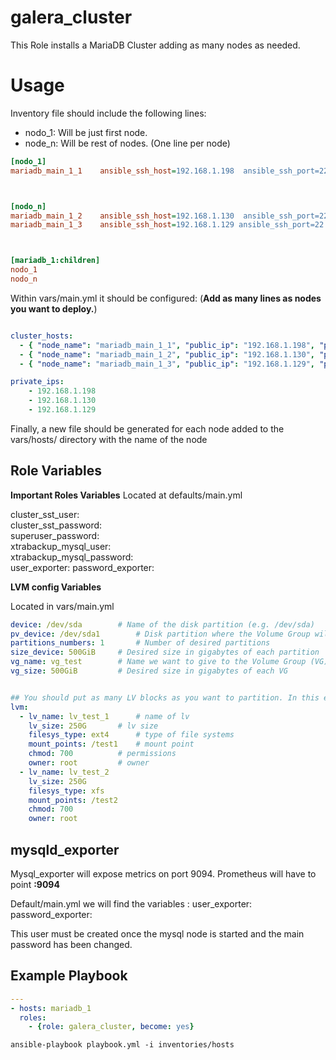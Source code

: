 galera_cluster
=========

This Role installs a MariaDB Cluster adding as many nodes as needed.

Usage
=====

Inventory file should include the following lines:
 - nodo_1: Will be just first node.
 - node_n: Will be rest of nodes. (One line per node)

```ini
[nodo_1]
mariadb_main_1_1    ansible_ssh_host=192.168.1.198  ansible_ssh_port=22 ansible_ssh_user=vagrant ansible_sudo_pass=vagrant ansible_ssh_pass=vagrant



[nodo_n]
mariadb_main_1_2    ansible_ssh_host=192.168.1.130  ansible_ssh_port=22 ansible_ssh_user=lab01 ansible_sudo_pass=9aFPqugC. ansible_ssh_pass=9aFPqugC.
mariadb_main_1_3    ansible_ssh_host=192.168.1.129 ansible_ssh_port=22 ansible_ssh_user=lab01 ansible_sudo_pass=9aFPqugC. ansible_ssh_pass=9aFPqugC.



[mariadb_1:children]
nodo_1
nodo_n
```

Within vars/main.yml it should be configured:
(**Add as many lines as nodes you want to deploy.**)


```yaml

cluster_hosts:
  - { "node_name": "mariadb_main_1_1", "public_ip": "192.168.1.198", "private_ip": "192.168.1.198" }
  - { "node_name": "mariadb_main_1_2", "public_ip": "192.168.1.130", "private_ip": "192.168.1.130" }
  - { "node_name": "mariadb_main_1_3", "public_ip": "192.168.1.129", "private_ip": "192.168.1.129" }

private_ips:
    - 192.168.1.198
    - 192.168.1.130
    - 192.168.1.129
```

Finally, a new file should be generated for each node added to the vars/hosts/ directory with the name of the node


Role Variables
--------------

**Important Roles Variables**
Located at defaults/main.yml

cluster_sst_user:  
cluster_sst_password:  
superuser_password:  
xtrabackup_mysql_user:  
xtrabackup_mysql_password:  
user_exporter:
password_exporter:

**LVM config Variables**

Located in vars/main.yml

```yaml
device: /dev/sda 		# Name of the disk partition (e.g. /dev/sda)
pv_device: /dev/sda1		# Disk partition where the Volume Group will be created.
partitions_numbers: 1		# Number of desired partitions
size_device: 500GiB		# Desired size in gigabytes of each partition
vg_name: vg_test		# Name we want to give to the Volume Group (VG)
vg_size: 500GiB			# Desired size in gigabytes of each VG


## You should put as many LV blocks as you want to partition. In this example there are 2
lvm:
  - lv_name: lv_test_1 		# name of lv
    lv_size: 250G		# lv size
    filesys_type: ext4		# type of file systems
    mount_points: /test1	# mount point
    chmod: 700			# permissions
    owner: root			# owner
  - lv_name: lv_test_2
    lv_size: 250G
    filesys_type: xfs
    mount_points: /test2
    chmod: 700
    owner: root


```

mysqld_exporter
---------------

Mysql_exporter will expose metrics on port 9094. Prometheus will have to point **<IP-mysql-node>:9094**

Default/main.yml we will find the variables :
user_exporter:
password_exporter:

This user must be created once the mysql node is started and the main password has been changed.


Example Playbook
----------------
```yaml
---
- hosts: mariadb_1
  roles:
    - {role: galera_cluster, become: yes}
```

```Shell
ansible-playbook playbook.yml -i inventories/hosts
```

